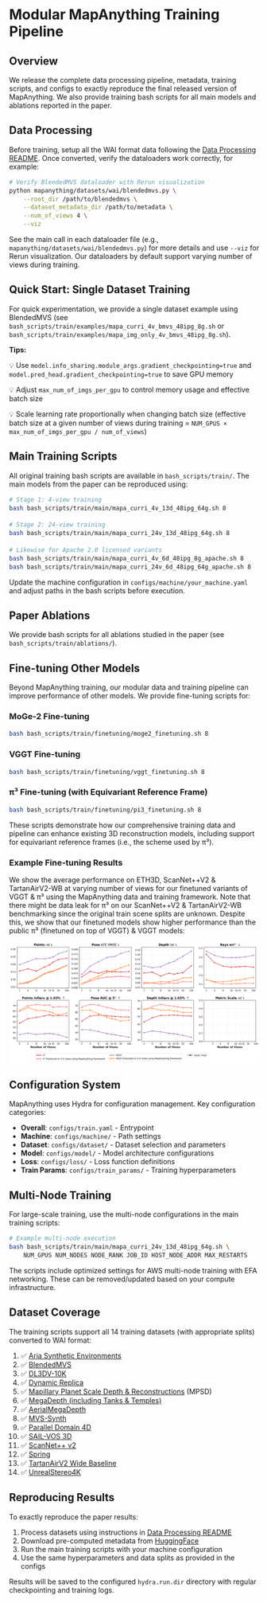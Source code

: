 # Modular MapAnything Training Pipeline

## Overview

We release the complete data processing pipeline, metadata, training scripts, and configs to exactly reproduce the final released version of MapAnything. We also provide training bash scripts for all main models and ablations reported in the paper.

## Data Processing

Before training, setup all the WAI format data following the [Data Processing README](./data_processing/README.md). Once converted, verify the dataloaders work correctly, for example:

```bash
# Verify BlendedMVS dataloader with Rerun visualization
python mapanything/datasets/wai/blendedmvs.py \
    --root_dir /path/to/blendedmvs \
    --dataset_metadata_dir /path/to/metadata \
    --num_of_views 4 \
    --viz
```

See the main call in each dataloader file (e.g., `mapanything/datasets/wai/blendedmvs.py`) for more details and use `--viz` for Rerun visualization. Our dataloaders by default support varying number of views during training.

## Quick Start: Single Dataset Training

For quick experimentation, we provide a single dataset example using BlendedMVS (see `bash_scripts/train/examples/mapa_curri_4v_bmvs_48ipg_8g.sh` or `bash_scripts/train/examples/mapa_img_only_4v_bmvs_48ipg_8g.sh`).

**Tips:**

💡 Use `model.info_sharing.module_args.gradient_checkpointing=true` and `model.pred_head.gradient_checkpointing=true` to save GPU memory

💡 Adjust `max_num_of_imgs_per_gpu` to control memory usage and effective batch size

💡 Scale learning rate proportionally when changing batch size (effective batch size at a given number of views during training = `NUM_GPUS × max_num_of_imgs_per_gpu / num_of_views`)

## Main Training Scripts

All original training bash scripts are available in `bash_scripts/train/`. The main models from the paper can be reproduced using:

```bash
# Stage 1: 4-view training
bash bash_scripts/train/main/mapa_curri_4v_13d_48ipg_64g.sh 8

# Stage 2: 24-view training
bash bash_scripts/train/main/mapa_curri_24v_13d_48ipg_64g.sh 8

# Likewise for Apache 2.0 licensed variants
bash bash_scripts/train/main/mapa_curri_4v_6d_48ipg_8g_apache.sh 8
bash bash_scripts/train/main/mapa_curri_24v_6d_48ipg_64g_apache.sh 8
```

Update the machine configuration in `configs/machine/your_machine.yaml` and adjust paths in the bash scripts before execution.

## Paper Ablations

We provide bash scripts for all ablations studied in the paper (see `bash_scripts/train/ablations/`).

## Fine-tuning Other Models

Beyond MapAnything training, our modular data and training pipeline can improve performance of other models. We provide fine-tuning scripts for:

### MoGe-2 Fine-tuning
```bash
bash bash_scripts/train/finetuning/moge2_finetuning.sh 8
```

### VGGT Fine-tuning
```bash
bash bash_scripts/train/finetuning/vggt_finetuning.sh 8
```

### π³ Fine-tuning (with Equivariant Reference Frame)
```bash
bash bash_scripts/train/finetuning/pi3_finetuning.sh 8
```

These scripts demonstrate how our comprehensive training data and pipeline can enhance existing 3D reconstruction models, including support for equivariant reference frames (i.e., the scheme used by π³).

### Example Fine-tuning Results

We show the average performance on ETH3D, ScanNet++V2 & TartanAirV2-WB at varying number of views for our finetuned variants of VGGT & π³ using the MapAnything data and training framework. Note that there might be data leak for π³ on our ScanNet++V2 & TartanAirV2-WB benchmarking since the original train scene splits are unknown. Despite this, we show that our finetuned models show higher performance than the public π³ (finetuned on top of VGGT) & VGGT models:

![Finetuning Benchmarking](./assets/finetuning_benchmarking.png)

## Configuration System

MapAnything uses Hydra for configuration management. Key configuration categories:

- **Overall**: `configs/train.yaml` - Entrypoint
- **Machine**: `configs/machine/` - Path settings
- **Dataset**: `configs/dataset/` - Dataset selection and parameters
- **Model**: `configs/model/` - Model architecture configurations
- **Loss**: `configs/loss/` - Loss function definitions
- **Train Params**: `configs/train_params/` - Training hyperparameters

## Multi-Node Training

For large-scale training, use the multi-node configurations in the main training scripts:

```bash
# Example multi-node execution
bash bash_scripts/train/main/mapa_curri_24v_13d_48ipg_64g.sh \
    NUM_GPUS NUM_NODES NODE_RANK JOB_ID HOST_NODE_ADDR MAX_RESTARTS
```

The scripts include optimized settings for AWS multi-node training with EFA networking. These can be removed/updated based on your compute infrastructure.

## Dataset Coverage

The training scripts support all 14 training datasets (with appropriate splits) converted to WAI format:

1. ✅ [Aria Synthetic Environments](https://www.projectaria.com/datasets/ase/)
2. ✅ [BlendedMVS](https://github.com/YoYo000/BlendedMVS)
3. ✅ [DL3DV-10K](https://dl3dv-10k.github.io/DL3DV-10K/)
4. ✅ [Dynamic Replica](https://dynamic-stereo.github.io/)
5. ✅ [Mapillary Planet Scale Depth & Reconstructions](https://www.mapillary.com/dataset/depth) (MPSD)
6. ✅ [MegaDepth (including Tanks & Temples)](https://www.cs.cornell.edu/projects/megadepth/)
7. ✅ [AerialMegaDepth](https://aerial-megadepth.github.io/)
8. ✅ [MVS-Synth](https://phuang17.github.io/DeepMVS/mvs-synth.html)
9. ✅ [Parallel Domain 4D](https://gcd.cs.columbia.edu/#datasets)
10. ✅ [SAIL-VOS 3D](https://sailvos.web.illinois.edu/_site/_site/index.html)
11. ✅ [ScanNet++ v2](https://kaldir.vc.in.tum.de/scannetpp/)
12. ✅ [Spring](https://spring-benchmark.org/)
13. ✅ [TartanAirV2 Wide Baseline](https://uniflowmatch.github.io/)
14. ✅ [UnrealStereo4K](https://github.com/fabiotosi92/SMD-Nets)

## Reproducing Results

To exactly reproduce the paper results:

1. Process datasets using instructions in [Data Processing README](./data_processing/README.md)
2. Download pre-computed metadata from [HuggingFace](https://huggingface.co/datasets/facebook/map-anything)
3. Run the main training scripts with your machine configuration
4. Use the same hyperparameters and data splits as provided in the configs

Results will be saved to the configured `hydra.run.dir` directory with regular checkpointing and training logs.
